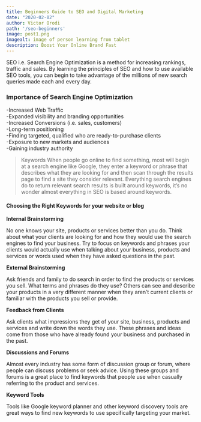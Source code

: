 ```yaml
---
title: Beginners Guide to SEO and Digital Marketing
date: "2020-02-02"
author: Victor Orodi
path: '/seo-beginners'
image: post1.png
imagealt: image of person learning from tablet
description: Boost Your Online Brand Fast
---
```


SEO i.e. Search Engine Optimization is a method for increasing rankings, traffic and sales. By learning the principles of SEO and how to use available SEO tools, you can begin to take advantage of the millions of new search queries made each and every day.

### Importance of Search Engine Optimization
-Increased Web Traffic
<br />
-Expanded visibility and branding opportunities
<br />
-Increased Conversions (i.e. sales, customers)
<br />
-Long-term positioning
<br />
-Finding targeted, qualified who are ready-to-purchase clients
<br />
-Exposure to new markets and audiences
<br />
-Gaining industry authority

>Keywords
 When people go online to find something, most will begin at a search engine like Google, they enter a keyword or phrase that describes what they are looking for and then scan through the results page to find a site they consider relevant. Everything search engines do to return relevant search results is built around keywords, it’s no wonder almost everything in SEO is based around keywords.

 #### Choosing the Right Keywords for your website or blog
 **Internal Brainstorming**

 No one knows your site, products or services better than you do. Think about what your clients are looking for and how they would use the search engines to find your business. Try to focus on keywords and phrases your clients would actually use when talking about your business, products and services or words used when they have asked questions in the past.

 **External Brainstorming**

 Ask friends and family to do search in order to find the products or services you sell. What terms and phrases do they use? Others can see and describe your products in a very different manner when they aren’t current clients or familiar with the products you sell or provide.

 **Feedback from Clients**

 Ask clients what impressions they get of your site, business, products and services and write down the words they use. These phrases and ideas come from those who have already found your business and purchased in the past.

 **Discussions and Forums**

 Almost every industry has some form of discussion group or forum, where people can discuss problems or seek advice. Using these groups and forums is a great place to find keywords that people use when casually referring to the product and services.

 **Keyword Tools**

 Tools like Google keyword planner and other keyword discovery tools are great ways to find new keywords to use specifically targeting your market.